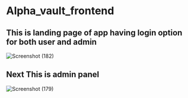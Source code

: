 # Alpha_vault_frontend

## This is landing page of app having login option for both user and admin
![Screenshot (182)](https://user-images.githubusercontent.com/77172217/222234461-dd83cafb-68b7-4b2b-bc83-15b4c1e4ae5f.png)

## Next This is admin panel 
![Screenshot (179)](https://user-images.githubusercontent.com/77172217/222235100-2968eb77-e603-4cff-a44d-df536a282e2a.png)
